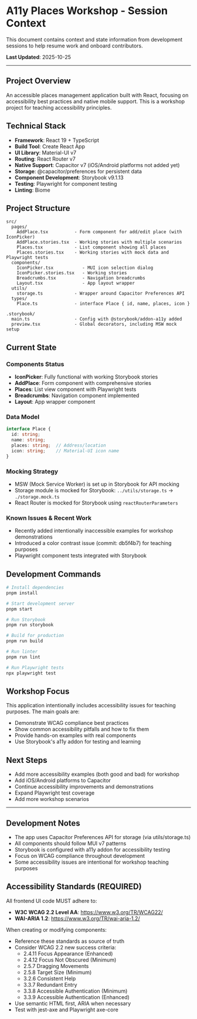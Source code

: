 # A11y Places Workshop - Session Context

This document contains context and state information from development sessions to help resume work and onboard contributors.

**Last Updated**: 2025-10-25

---

## Project Overview

An accessible places management application built with React, focusing on accessibility best practices and native mobile support. This is a workshop project for teaching accessibility principles.

## Technical Stack

- **Framework**: React 19 + TypeScript
- **Build Tool**: Create React App
- **UI Library**: Material-UI v7
- **Routing**: React Router v7
- **Native Support**: Capacitor v7 (iOS/Android platforms not added yet)
- **Storage**: @capacitor/preferences for persistent data
- **Component Development**: Storybook v9.1.13
- **Testing**: Playwright for component testing
- **Linting**: Biome

## Project Structure

```
src/
  pages/
    AddPlace.tsx          - Form component for add/edit place (with IconPicker)
    AddPlace.stories.tsx  - Working stories with multiple scenarios
    Places.tsx            - List component showing all places
    Places.stories.tsx    - Working stories with mock data and Playwright tests
  components/
    IconPicker.tsx           - MUI icon selection dialog
    IconPicker.stories.tsx   - Working stories
    Breadcrumbs.tsx          - Navigation breadcrumbs
    Layout.tsx               - App layout wrapper
  utils/
    storage.ts            - Wrapper around Capacitor Preferences API
  types/
    Place.ts              - interface Place { id, name, places, icon }

.storybook/
  main.ts                 - Config with @storybook/addon-a11y added
  preview.tsx             - Global decorators, including MSW mock setup
```

## Current State

### Components Status

- **IconPicker**: Fully functional with working Storybook stories
- **AddPlace**: Form component with comprehensive stories
- **Places**: List view component with Playwright tests
- **Breadcrumbs**: Navigation component implemented
- **Layout**: App wrapper component

### Data Model

```typescript
interface Place {
  id: string;
  name: string;
  places: string;  // Address/location
  icon: string;    // Material-UI icon name
}
```

### Mocking Strategy

- MSW (Mock Service Worker) is set up in Storybook for API mocking
- Storage module is mocked for Storybook: `../utils/storage.ts` -> `./storage.mock.ts`
- React Router is mocked for Storybook using `reactRouterParameters`

### Known Issues & Recent Work

- Recently added intentionally inaccessible examples for workshop demonstrations
- Introduced a color contrast issue (commit: db5f4b7) for teaching purposes
- Playwright component tests integrated with Storybook

## Development Commands

```bash
# Install dependencies
pnpm install

# Start development server
pnpm start

# Run Storybook
pnpm run storybook

# Build for production
pnpm run build

# Run linter
pnpm run lint

# Run Playwright tests
npx playwright test
```

## Workshop Focus

This application intentionally includes accessibility issues for teaching purposes. The main goals are:

- Demonstrate WCAG compliance best practices
- Show common accessibility pitfalls and how to fix them
- Provide hands-on examples with real components
- Use Storybook's a11y addon for testing and learning

## Next Steps

- Add more accessibility examples (both good and bad) for workshop
- Add iOS/Android platforms to Capacitor
- Continue accessibility improvements and demonstrations
- Expand Playwright test coverage
- Add more workshop scenarios

---

## Development Notes

- The app uses Capacitor Preferences API for storage (via utils/storage.ts)
- All components should follow MUI v7 patterns
- Storybook is configured with a11y addon for accessibility testing
- Focus on WCAG compliance throughout development
- Some accessibility issues are intentional for workshop teaching purposes

## Accessibility Standards (REQUIRED)

All frontend UI code MUST adhere to:
- **W3C WCAG 2.2 Level AA**: <https://www.w3.org/TR/WCAG22/>
- **WAI-ARIA 1.2**: <https://www.w3.org/TR/wai-aria-1.2/>

When creating or modifying components:

- Reference these standards as source of truth
- Consider WCAG 2.2 new success criteria:
  - 2.4.11 Focus Appearance (Enhanced)
  - 2.4.12 Focus Not Obscured (Minimum)
  - 2.5.7 Dragging Movements
  - 2.5.8 Target Size (Minimum)
  - 3.2.6 Consistent Help
  - 3.3.7 Redundant Entry
  - 3.3.8 Accessible Authentication (Minimum)
  - 3.3.9 Accessible Authentication (Enhanced)
- Use semantic HTML first, ARIA when necessary
- Test with jest-axe and Playwright axe-core
